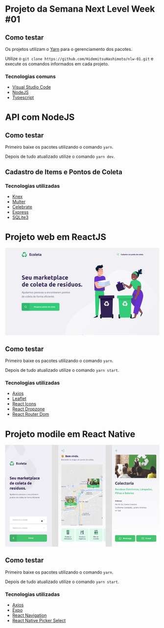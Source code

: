# Projeto da Semana Next Level Week #01

## Como testar
Os projetos utilizam o [Yarn](https://yarnpkg.com/) para o gerenciamento dos pacotes.

Utilize o ```git clone https://github.com/HidemitsuHashimoto/nlw-01.git``` e execute os comandos informados em cada projeto.

### Tecnologias comuns
- [Visual Studio Code](https://code.visualstudio.com/)
- [NodeJS](https://nodejs.org/en/)
- [Typescript](https://www.typescriptlang.org/)

# API com NodeJS

## Como testar
Primeiro baixe os pacotes utilizando o comando ```yarn```.

Depois de tudo atualizado utilize o comando ```yarn dev```.

## Cadastro de Items e Pontos de Coleta

### Tecnologias utilizadas
- [Knex](http://knexjs.org/)
- [Multer](https://github.com/expressjs/multer)
- [Celebrate](https://github.com/arb/celebrate)
- [Express](https://expressjs.com/pt-br/)
- [SQLite3](https://github.com/mapbox/node-sqlite3)


# Projeto web em ReactJS

![image](assets/web-home.png)

## Como testar
Primeiro baixe os pacotes utilizando o comando ```yarn```.

Depois de tudo atualizado utilize o comando ```yarn start```.

### Tecnologias utilizadas
- [Axios](https://github.com/axios/axios)
- [Leaflet](https://leafletjs.com/)
- [React Icons](https://react-icons.github.io/react-icons/)
- [React Dropzone](https://react-dropzone.js.org/)
- [React Router Dom](https://reacttraining.com/react-router/web/guides/quick-start)


# Projeto modile em React Native

![image](assets/mobile-pages.png)

## Como testar
Primeiro baixe os pacotes utilizando o comando ```yarn```.

Depois de tudo atualizado utilize o comando ```yarn start```.

### Tecnologias utilizadas
- [Axios](https://github.com/axios/axios)
- [Expo](https://expo.io/)
- [React Navigation](https://reactnavigation.org/)
- [React Native Picker Select](https://github.com/lawnstarter/react-native-picker-select)